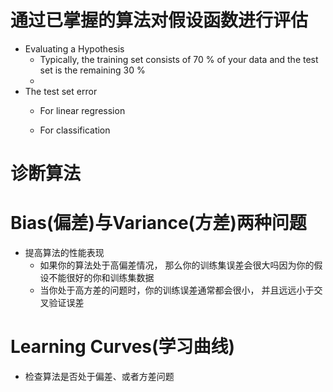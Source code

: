 # 通过已掌握的算法对假设函数进行评估

* Evaluating a Hypothesis
  * Typically, the training set consists of 70 % of your data and the test set is the remaining 30 %
  * 
* The test set error
  * For linear regression

  * For classification

# 诊断算法


# Bias(偏差)与Variance(方差)两种问题

* 提高算法的性能表现
  * 如果你的算法处于高偏差情况， 那么你的训练集误差会很大吗因为你的假设不能很好的你和训练集数据
  * 当你处于高方差的问题时，你的训练误差通常都会很小， 并且远远小于交叉验证误差 

# Learning Curves(学习曲线)

* 检查算法是否处于偏差、或者方差问题